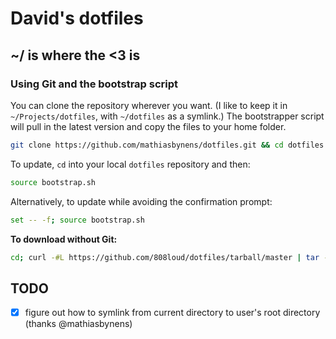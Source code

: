 # David's dotfiles

## ~/ is where the <3 is

### Using Git and the bootstrap script

You can clone the repository wherever you want. (I like to keep it in `~/Projects/dotfiles`, with `~/dotfiles` as a symlink.) The bootstrapper script will pull in the latest version and copy the files to your home folder.

```bash
git clone https://github.com/mathiasbynens/dotfiles.git && cd dotfiles && source bootstrap.sh
```

To update, `cd` into your local `dotfiles` repository and then:

```bash
source bootstrap.sh
```

Alternatively, to update while avoiding the confirmation prompt:

```bash
set -- -f; source bootstrap.sh
```


**To download without Git:**


```bash
cd; curl -#L https://github.com/808loud/dotfiles/tarball/master | tar -xzv --strip-components 1; cd -;
```


## TODO

- [X] figure out how to symlink from current directory to user's root directory (thanks @mathiasbynens)
